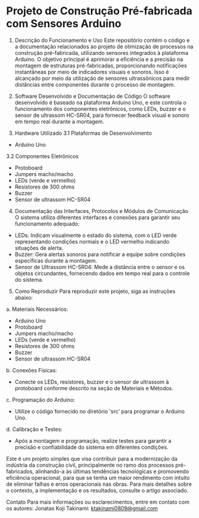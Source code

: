 # Projeto de Construção Pré-fabricada com Sensores Arduino

1. Descrição do Funcionamento e Uso
  Este repositório contém o código e a documentação relacionados ao projeto de otimização de processos na construção pré-fabricada, utilizando sensores integrados à plataforma Arduino. O objetivo principal é aprimorar a eficiência e a precisão na montagem de estruturas pré-fabricadas, proporcionando notificações instantâneas por meio de indicadores visuais e sonoros. Isso é alcançado por meio da utilização de sensores ultrassônicos para medir distâncias entre componentes durante o processo de montagem.

2. Software Desenvolvido e Documentação de Código
  O software desenvolvido é baseado na plataforma Arduino Uno, e este controla o funcionamento dos componentes eletrônicos, como LEDs, buzzer e o sensor de ultrassom HC-SR04, para fornecer feedback visual e sonoro em tempo real durante a montagem.

3. Hardware Utilizado
3.1 Plataformas de Desenvolvimento
- Arduino Uno

3.2 Componentes Eletrônicos
- Protoboard
- Jumpers macho/macho
- LEDs (verde e vermelho)
- Resistores de 300 ohms
- Buzzer
- Sensor de ultrassom HC-SR04

4. Documentação das Interfaces, Protocolos e Módulos de Comunicação
  O sistema utiliza diferentes interfaces e conexões para garantir seu funcionamento adequado:

- LEDs: Indicam visualmente o estado do sistema, com o LED verde representando condições normais e o LED vermelho indicando situações de alerta.
- Buzzer: Gera alertas sonoros para notificar a equipe sobre condições específicas durante a montagem.
- Sensor de Ultrassom HC-SR04: Mede a distância entre o sensor e os objetos circundantes, fornecendo dados em tempo real para o controle do sistema.

5. Como Reproduzir
  Para reproduzir este projeto, siga as instruções abaixo:

a. Materiais Necessários:
  - Arduino Uno
  - Protoboard
  - Jumpers macho/macho
  - LEDs (verde e vermelho)
  - Resistores de 300 ohms
  - Buzzer
  - Sensor de ultrassom HC-SR04

b. Conexões Físicas:
  - Conecte os LEDs, resistores, buzzer e o sensor de ultrassom à protoboard conforme descrito na seção de Materiais e Métodos.

c. Programação do Arduino:
  - Utilize o código fornecido no diretório 'src' para programar o Arduino Uno.

d. Calibração e Testes:
  - Após a montagem e programação, realize testes para garantir a precisão e confiabilidade do sistema em diferentes condições.


Este é um projeto simples que visa contribuir para a modernização da indústria da construção civil, principalmente no ramo dos processos pré-fabricados, alinhando-a às últimas tendências tecnológicas e promovendo eficiência operacional, para que se tenha um maior rendimento com intuito de eliminar falhas e erros operacionais nas obras. Para mais detalhes sobre o contexto, a implementação e os resultados, consulte o artigo associado.

Contato
Para mais informações ou esclarecimentos, entre em contato com os autores:
Jonatas Koji Takinami: ktakinami0809@gmail.com
